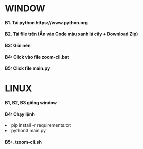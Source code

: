 # WINDOW<br>
<h4>B1. Tải python https://www.python.org</h4>
<h4>B2. Tải file trên (Ấn vào Code màu xanh lá cây + Download Zip)</h4>
<h4>B3: Giải nén </h4>
<h4>B4: Click vào file zoom-cli.bat</h4>
<h4>B5: Click file main.py</h4>

# LINUX
<h4> B1, B2, B3 giống window</h4>
<h4> B4: Chạy lệnh </h4>
  <li>pip install -r requirements.txt</li>
  <li>python3 main.py</li>
<h4> B5: ./zoom-cli.sh </h4>

